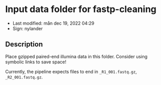 # Input data folder for fastp-cleaning

- Last modified: mån dec 19, 2022  04:29
- Sign: nylander

## Description

Place gzipped paired-end illumina data in this folder.
Consider using symbolic links to save space!

Currently, the pipeline expects files to end in
`_R1_001.fastq.gz`, `_R2_001.fastq.gz`.


